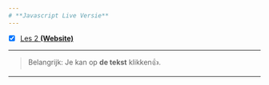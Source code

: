 ```yaml
---
# **Javascript Live Versie**
---
```

- [x] [Les 2 **(Website)**](http://kaansecen.nl/School/F1M4JS%20-%20FLEX/les2/index.html)
---
> Belangrijk: Je kan op **de tekst** klikken👍.
---